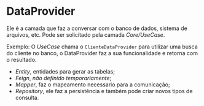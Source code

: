 # DataProvider

Ele é a camada que faz a conversar com o banco de dados, sistema de arquivos, etc. Pode ser solicitado pela camada *Core/UseCase*.

Exemplo: O *UseCase* chama o `ClienteDataProvider` para utilizar uma busca do cliente no banco, o DataProvider faz a sua funcionalidade e retorna com o resultado.

- *Entity*, entidades para gerar as tabelas;
- *Feign*, _não definido temporariamente_;
- *Mapper*, faz o mapeamento necessario para a comunicação;
- *Repository*, ele faz a persistência e também pode criar novos tipos de consulta.